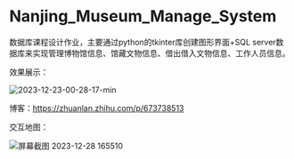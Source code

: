 # Nanjing_Museum_Manage_System
数据库课程设计作业，主要通过python的tkinter库创建图形界面+SQL server数据库来实现管理博物馆信息、馆藏文物信息、借出借入文物信息、工作人员信息。

效果展示：

![2023-12-23-00-28-17-min](https://github.com/ZhangAilan/Nanjing_Museum_Manage_System/assets/123959805/aefaf97c-dcfc-46a5-96fa-7763a9575656)

博客：https://zhuanlan.zhihu.com/p/673738513

交互地图：

![屏幕截图 2023-12-28 165510](https://github.com/ZhangAilan/Nanjing_Museum_Manage_System/assets/123959805/f42727e1-460d-457f-9955-61d95ee5c1ff)
